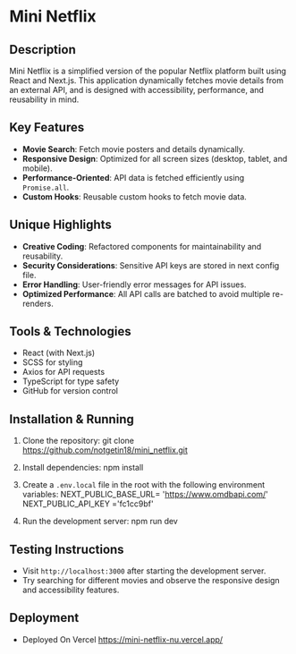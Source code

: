 # Mini Netflix

## Description

Mini Netflix is a simplified version of the popular Netflix platform built using React and Next.js. This application dynamically fetches movie details from an external API, and is designed with accessibility, performance, and reusability in mind.

## Key Features

- **Movie Search**: Fetch movie posters and details dynamically.
- **Responsive Design**: Optimized for all screen sizes (desktop, tablet, and mobile).
- **Performance-Oriented**: API data is fetched efficiently using `Promise.all`.
- **Custom Hooks**: Reusable custom hooks to fetch movie data.

## Unique Highlights

- **Creative Coding**: Refactored components for maintainability and reusability.
- **Security Considerations**: Sensitive API keys are stored in next config file.
- **Error Handling**: User-friendly error messages for API issues.
- **Optimized Performance**: All API calls are batched to avoid multiple re-renders.

## Tools & Technologies

- React (with Next.js)
- SCSS for styling
- Axios for API requests
- TypeScript for type safety
- GitHub for version control

## Installation & Running

1. Clone the repository:
   git clone https://github.com/notgetin18/mini_netflix.git

2. Install dependencies:
   npm install

3. Create a `.env.local` file in the root with the following environment variables:
   NEXT_PUBLIC_BASE_URL= 'https://www.omdbapi.com/'
   NEXT_PUBLIC_API_KEY ='fc1cc9bf'

4. Run the development server:
   npm run dev

## Testing Instructions

- Visit `http://localhost:3000` after starting the development server.
- Try searching for different movies and observe the responsive design and accessibility features.

## Deployment

- Deployed On Vercel
  https://mini-netflix-nu.vercel.app/
